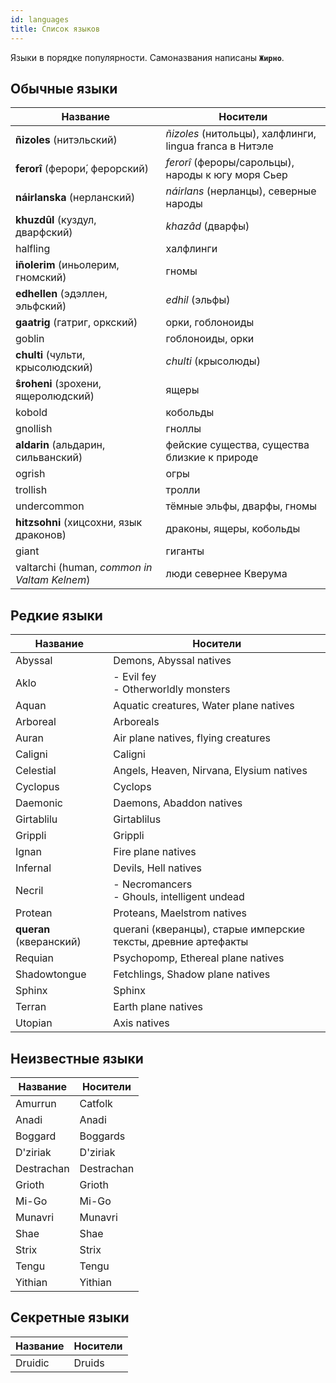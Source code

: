 ```yaml
---
id: languages
title: Список языков
---
```


Языки в порядке популярности. Самоназвания написаны <b>`Жирно`</b>.

## Обычные языки

| Название                                     | Носители                                                |
| -------------------------------------------- | ------------------------------------------------------- |
| **ñizoles** (нитэльский)                     | *ñizoles* (нитольцы), халфлинги, lingua franca в Нитэле |
| **ferorî** (ферори́, ферорский)               | *ferorî* (фероры/сарольцы), народы к югу моря Сьер      |
| **náirlanska** (нерланский)                  | *náirlans* (нерланцы), северные народы                  |
| **khuzdûl** (куздул, дварфский)              | *khazâd* (дварфы)                                       |
| halfling                                     | халфлинги                                               |
| **iñolerim** (иньолерим, гномский)           | гномы                                                   |
| **edhellen** (эдэллен, эльфский)             | *edhil* (эльфы)                                         |
| **gaatrig** (гатриг, оркский)                | орки, гоблоноиды                                        |
| goblin                                       | гоблоноиды, орки                                        |
| **сhulti** (чульти, крысолюдский)            | *сhulti* (крысолюды)                                    |
| **ŝroheni** (зрохени, ящеролюдский)          | ящеры                                                   |
| kobold                                       | кобольды                                                |
| gnollish                                     | гноллы                                                  |
| **аldarin** (альдарин, сильванский)          | фейские существа, существа близкие к природе            |
| ogrish                                       | огры                                                    |
| trollish                                     | тролли                                                  |
| undercommon                                  | тёмные эльфы, дварфы, гномы                             |
| **hitzsohni** (хицсохни, язык драконов)      | драконы, ящеры, кобольды                                |
| giant                                        | гиганты                                                 |
| valtarchi (human, *common in Valtam Kelnem*) | люди севернее Кверума                                   |

## Редкие языки

<!-- human nagas | Azlanti (neo queran)
<!-- aquatic creatures | Alghollthu (neo queran)
<!-- crown of the world lang | Erutaki
<!-- south continent | Garundi      |                                                                           | -->
<!-- nerlendic | Hallit       |                                                                           | -->
<!-- nerlendic | Skald        |                                                                           | -->
<!-- dead language of the Jistka Imperium| Jistkan 
<!-- not sure of this one creature | Jyoti
<!-- not sure of this one creature | Shoony
<!--  Great Padishah Empire of Kelesh | Kelish
<!-- Mwangi tribesfolk and civilizations | Mwangi
<!-- Osiriani humans | Osiriani     |                                                                           | -->
<!-- east south human | Shoanti      |                                                                           | -->
<!-- dead language human| Thassilonian |                                                                           | -->
<!-- common eastern language | Tien
<!-- cygan human  lang| Varisian     |                                                                           | -->
<!-- north humans | Varki        |                                                                           | -->
<!-- human east south | Vudrani      |                                                                           | -->
| Название                | Носители                                                       |
| ----------------------- | -------------------------------------------------------------- |
| Abyssal                 | Demons, Abyssal natives                                        |
| Aklo                    | - Evil fey  <br/>- Otherworldly monsters                       |
| Aquan                   | Aquatic creatures, Water plane natives                         |
| Arboreal                | Arboreals                                                      |
| Auran                   | Air plane natives, flying creatures                            |
| Caligni                 | Caligni                                                        |
| Celestial               | Angels, Heaven, Nirvana, Elysium natives                       |
| Cyclopus                | Cyclops                                                        |
| Daemonic                | Daemons, Abaddon natives                                       |
| Girtablilu              | Girtablilus                                                    |
| Grippli                 | Grippli                                                        |
| Ignan                   | Fire plane natives                                             |
| Infernal                | Devils, Hell natives                                           |
| Necril                  | - Necromancers  <br/>- Ghouls, intelligent undead              |
| Protean                 | Proteans, Maelstrom natives                                    |
| **queran** (кверанский) | querani (кверанцы), старые имперские тексты, древние артефакты |
| Requian                 | Psychopomp, Ethereal plane natives                             |
| Shadowtongue            | Fetchlings, Shadow plane natives                               |
| Sphinx                  | Sphinx                                                         |
| Terran                  | Earth plane natives                                            |
| Utopian                 | Axis natives                                                   |

## Неизвестные языки
<!-- | Androffan  | Android    | -->
<!-- Kovintal -->
<!-- | Vishkanyan | Vishkanyan | -->
<!-- | Adlet      | Adlet      | -->
<!-- | Samsaran   | Samsaran   | -->
<!-- | Vanara     | Vanara     | -->
<!-- | Sasquatch  | Sasquatch  | -->

| Название   | Носители   |
| ---------- | ---------- |
| Amurrun    | Catfolk    |
| Anadi      | Anadi      |
| Boggard    | Boggards   |
| D'ziriak   | D'ziriak   |
| Destrachan | Destrachan |
| Grioth     | Grioth     |
| Mi-Go      | Mi-Go      |
| Munavri    | Munavri    |
| Shae       | Shae       |
| Strix      | Strix      |
| Tengu      | Tengu      |
| Yithian    | Yithian    |

## Секретные языки

| Название | Носители |
| -------- | -------- |
| Druidic  | Druids   |
